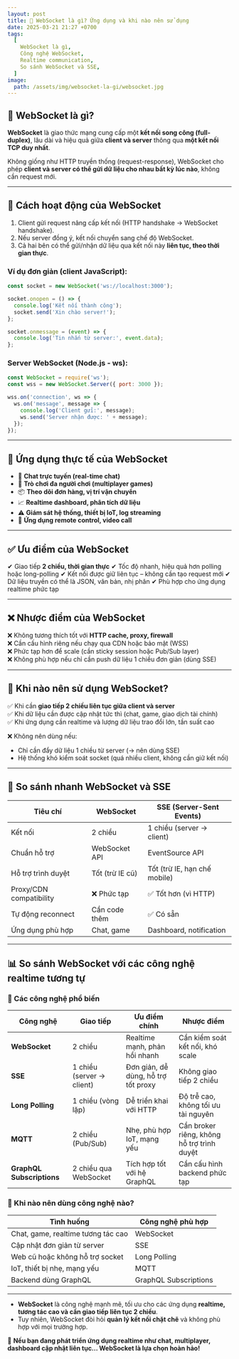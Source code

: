 ```yaml
---
layout: post
title: 🔌 WebSocket là gì? Ứng dụng và khi nào nên sử dụng
date: 2025-03-21 21:27 +0700
tags:
  [
    WebSocket là gì,
    Công nghệ WebSocket,
    Realtime communication,
    So sánh WebSocket và SSE,
  ]
image:
  path: /assets/img/websocket-la-gi/websocket.jpg
---
```


## 🎯 WebSocket là gì?
**WebSocket** là giao thức mạng cung cấp một **kết nối song công (full-duplex)**, lâu dài và hiệu quả giữa **client và server** thông qua **một kết nối TCP duy nhất**.

Không giống như HTTP truyền thống (request-response), WebSocket cho phép **client và server có thể gửi dữ liệu cho nhau bất kỳ lúc nào**, không cần request mới.

---

## 🔧 Cách hoạt động của WebSocket
1. Client gửi request nâng cấp kết nối (HTTP handshake → WebSocket handshake).
2. Nếu server đồng ý, kết nối chuyển sang chế độ WebSocket.
3. Cả hai bên có thể gửi/nhận dữ liệu qua kết nối này **liên tục, theo thời gian thực**.

### Ví dụ đơn giản (client JavaScript):
```javascript
const socket = new WebSocket('ws://localhost:3000');

socket.onopen = () => {
  console.log('Kết nối thành công');
  socket.send('Xin chào server!');
};

socket.onmessage = (event) => {
  console.log('Tin nhắn từ server:', event.data);
};
```

### Server WebSocket (Node.js - ws):
```javascript
const WebSocket = require('ws');
const wss = new WebSocket.Server({ port: 3000 });

wss.on('connection', ws => {
  ws.on('message', message => {
    console.log('Client gửi:', message);
    ws.send('Server nhận được: ' + message);
  });
});
```

---

## 🚀 Ứng dụng thực tế của WebSocket
- 💬 **Chat trực tuyến (real-time chat)**
- 🧠 **Trò chơi đa người chơi (multiplayer games)**
- 📦 **Theo dõi đơn hàng, vị trí vận chuyển**
- 📈 **Realtime dashboard, phân tích dữ liệu**
- ⚠️ **Giám sát hệ thống, thiết bị IoT, log streaming**
- 📡 **Ứng dụng remote control, video call**

---

## ✅ Ưu điểm của WebSocket
✔ Giao tiếp **2 chiều, thời gian thực**
✔ Tốc độ nhanh, hiệu quả hơn polling hoặc long-polling
✔ Kết nối được giữ liên tục – không cần tạo request mới
✔ Dữ liệu truyền có thể là JSON, văn bản, nhị phân
✔ Phù hợp cho ứng dụng realtime phức tạp

---

## ❌ Nhược điểm của WebSocket
❌ Không tương thích tốt với **HTTP cache, proxy, firewall**  
❌ Cần cấu hình riêng nếu chạy qua CDN hoặc bảo mật (WSS)  
❌ Phức tạp hơn để scale (cần sticky session hoặc Pub/Sub layer)  
❌ Không phù hợp nếu chỉ cần push dữ liệu 1 chiều đơn giản (dùng SSE)

---

## 🤔 Khi nào nên sử dụng WebSocket?
✅ Khi cần **giao tiếp 2 chiều liên tục giữa client và server**  
✅ Khi dữ liệu cần được cập nhật tức thì (chat, game, giao dịch tài chính)  
✅ Khi ứng dụng cần realtime và lượng dữ liệu trao đổi lớn, tần suất cao  

❌ Không nên dùng nếu:
- Chỉ cần đẩy dữ liệu 1 chiều từ server (→ nên dùng SSE)
- Hệ thống khó kiểm soát socket (quá nhiều client, không cần giữ kết nối)

---

## 🔄 So sánh nhanh WebSocket và SSE
| Tiêu chí               | WebSocket      | SSE (Server-Sent Events) |
|------------------------|----------------|---------------------------|
| Kết nối                | 2 chiều        | 1 chiều (server → client) |
| Chuẩn hỗ trợ           | WebSocket API  | EventSource API           |
| Hỗ trợ trình duyệt     | Tốt (trừ IE cũ) | Tốt (trừ IE, hạn chế mobile) |
| Proxy/CDN compatibility| ❌ Phức tạp    | ✅ Tốt hơn (vì HTTP)      |
| Tự động reconnect      | Cần code thêm  | ✅ Có sẵn                 |
| Ứng dụng phù hợp       | Chat, game     | Dashboard, notification   |

---

## 📊 So sánh WebSocket với các công nghệ realtime tương tự

### 🔧 Các công nghệ phổ biến

| Công nghệ             | Giao tiếp       | Ưu điểm chính                          | Nhược điểm                      |
|----------------------|------------------|----------------------------------------|----------------------------------|
| **WebSocket**        | 2 chiều          | Realtime mạnh, phản hồi nhanh           | Cần kiểm soát kết nối, khó scale |
| **SSE**              | 1 chiều (server → client) | Đơn giản, dễ dùng, hỗ trợ tốt proxy   | Không giao tiếp 2 chiều         |
| **Long Polling**     | 1 chiều (vòng lặp) | Dễ triển khai với HTTP                 | Độ trễ cao, không tối ưu tài nguyên |
| **MQTT**             | 2 chiều (Pub/Sub) | Nhẹ, phù hợp IoT, mạng yếu             | Cần broker riêng, không hỗ trợ trình duyệt |
| **GraphQL Subscriptions** | 2 chiều qua WebSocket | Tích hợp tốt với hệ GraphQL         | Cần cấu hình backend phức tạp   |

### 📌 Khi nào nên dùng công nghệ nào?

| Tình huống                          | Công nghệ phù hợp         |
|------------------------------------|----------------------------|
| Chat, game, realtime tương tác cao | WebSocket                 |
| Cập nhật đơn giản từ server        | SSE                       |
| Web cũ hoặc không hỗ trợ socket    | Long Polling              |
| IoT, thiết bị nhẹ, mạng yếu        | MQTT                      |
| Backend dùng GraphQL               | GraphQL Subscriptions     |

---
- **WebSocket** là công nghệ mạnh mẽ, tối ưu cho các ứng dụng **realtime, tương tác cao và cần giao tiếp liên tục 2 chiều**.
- Tuy nhiên, WebSocket đòi hỏi **quản lý kết nối chặt chẽ** và không phù hợp với mọi trường hợp.

🚀 **Nếu bạn đang phát triển ứng dụng realtime như chat, multiplayer, dashboard cập nhật liên tục... WebSocket là lựa chọn hoàn hảo!**